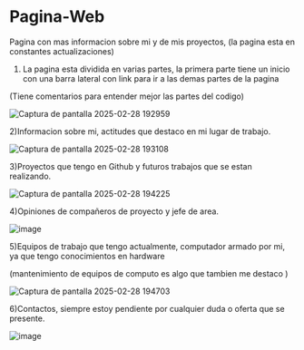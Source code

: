 # Pagina-Web
Pagina con mas informacion sobre mi y de mis proyectos, (la pagina esta en constantes actualizaciones)


1) La pagina esta dividida en varias partes, la primera parte tiene un inicio con una barra lateral con link para ir a las demas partes de la pagina

(Tiene comentarios para entender mejor las partes del codigo)


![Captura de pantalla 2025-02-28 192959](https://github.com/user-attachments/assets/9fa1cd2a-e562-4b85-a858-83e1ca06fcd2)



2)Informacion sobre mi, actitudes que destaco en mi lugar de trabajo.


![Captura de pantalla 2025-02-28 193108](https://github.com/user-attachments/assets/73ef2777-127b-4b1b-8e63-0f1a032ebe90)


3)Proyectos que tengo en Github y futuros trabajos que se estan realizando.

![Captura de pantalla 2025-02-28 194225](https://github.com/user-attachments/assets/f3052dfb-e964-4236-9d90-1d2e320f1188)


4)Opiniones de compañeros de proyecto y jefe de area.

![image](https://github.com/user-attachments/assets/26965a0e-2dbf-4dd8-a683-8ed70753e20e)

5)Equipos de trabajo que tengo actualmente, computador armado por mi, ya que tengo conocimientos en hardware

(mantenimiento de equipos de computo es algo que tambien me destaco )

![Captura de pantalla 2025-02-28 194703](https://github.com/user-attachments/assets/350ec398-0a8b-48ef-9490-cb3996f16ee3)


6)Contactos, siempre estoy pendiente por cualquier duda o oferta que se presente.

![image](https://github.com/user-attachments/assets/6676ee83-440e-40d5-b565-4035541aeba8)

